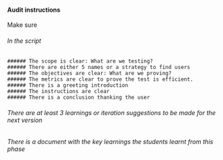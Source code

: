 #### Audit instructions

Make sure

###### In the script
    ###### The scope is clear: What are we testing?
    ###### There are either 5 names or a strategy to find users
    ###### The objectives are clear: What are we proving?
    ###### The metrics are clear to prove the test is efficient.
    ###### There is a greeting introduction
    ###### The instructions are clear
    ###### There is a conclusion thanking the user
###### There are at least 3 learnings or iteration suggestions to be made for the next version
###### There is a document with the key learnings the students learnt from this phase